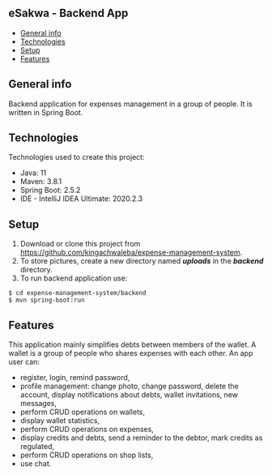 ## eSakwa - Backend App
* [General info](#general-info)
* [Technologies](#technologies)
* [Setup](#setup)
* [Features](#features)

## General info
Backend application for expenses management in a group of people. It is written in Spring Boot.
	
## Technologies
Technologies used to create this project:
* Java: 11
* Maven: 3.8.1
* Spring Boot: 2.5.2
* IDE - IntelliJ IDEA Ultimate: 2020.2.3
	
## Setup
1. Download or clone this project from https://github.com/kingachwaleba/expense-management-system.
2. To store pictures, create a new directory named ***uploads*** in the ***backend*** directory.
3. To run backend application use:
```
$ cd expense-management-system/backend
$ mvn spring-boot:run
```

## Features
This application mainly simplifies debts between members of the wallet. A wallet is a group of people who shares expenses with each other. An app user can:
* register, login, remind password,
* profile management: change photo, change password, delete the account, display notifications about debts, wallet invitations, new messages,
* perform CRUD operations on wallets,
* display wallet statistics,
* perform CRUD operations on expenses,
* display credits and debts, send a reminder to the debtor, mark credits as regulated,  
* perform CRUD operations on shop lists,
* use chat. 
